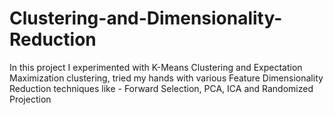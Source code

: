 # Clustering-and-Dimensionality-Reduction
In this project I experimented with K-Means Clustering and Expectation Maximization clustering, tried my hands with various Feature Dimensionality Reduction techniques like - Forward Selection, PCA, ICA and Randomized Projection
